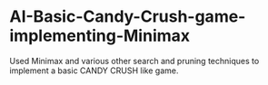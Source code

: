 # AI-Basic-Candy-Crush-game-implementing-Minimax
Used Minimax and various other search and pruning techniques to implement a basic CANDY CRUSH like game.
